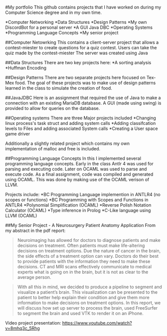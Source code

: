 #My portfolio
This github contains projects that I have worked on during my Computer Science degree and in my own time.

 *Computer Networking
 *Data Structures
 *Design Patterns
 *My own DiscordBot for a personal server
 *A GUI Java DBC
 *Operating Systems
 *Programming Language Concepts
 *My senior project

##Computer Netowrking
This contains a client-server project that allows a contest-miester to create questions for a quiz contest. Users can take the quiz made by the contest-miester
The server was created using Java

##Data Structures
There are two key projects here:
 *A sorting analysis
 *Huffman Encoding
 
##Design Patterns
There are two separate projects here focused on Tex-Mex food. The goal of these projects was to make use of design patterns learned in the class to simulate the creation of food.
 
##JavaJDBC
Here is an assignment that required the use of Java to make a connection with an existing MariaDB database. A GUI (made using swing) is provided to allow for queries on the database.
 
 ##Operating systems
 There are three Major projects included
 *Changing linux process's task struct and adding system calls
 *Adding classifcation levels to Files and adding associated System calls
 *Creating a User space game driver
 
 Additionally a slightly related project which contains my own implementation of malloc and free is included.
 
 ##Programming Language Concepts
 In this I implemented several programming language concepts. Early in the class Antlr 4 was used for parsing and executing code. Later on OCAML was used to parse and execute code.
 As a final assignment, code was compiled and generated using OCAML. This was done by making use of the OCAML verison of LLVM.
 
 Projects include:
 *BC Programming Language implemention in ANTLR4 (no scopes or functions)
 *BC Programming with Scopes and Functions in ANTLR4
 *Polynomial Simplification (OCAML)
 *Reverse Polish Notation Calculator (OCAML)
 *Type inference in Prolog
 *C-Like language using LLVM (OCAML)
 
 ##My Senior Project - A Neurosurgery Patient Anatomy Application
 From my abstract in the pdf report:
 >Neuroimaging has allowed for doctors to diagnose patients and make decisions on treatment. Often patients must make life-altering decisions on treatment options. Due the nature of cancer in the brain, the side effects of a treatment option can vary. Doctors do their best to provide patients with the information they need to make these decisions. CT and MRI scans effectively communicate to medical experts what is going on in the brain, but it is not as clear to the average person.
 
>With all this in mind, we decided to produce a pipeline to segment and visualize a patient’s brain. This visualization can be presented to the patient to better help explain their condition and give them more information to make decisions on treatment options. In this report, we will discuss how set up server to process the brain, used FreeSurfer to segment the brain and used VTK to render it on an iPhone. 
 
 Video project presentation:
 https://www.youtube.com/watch?v=8mhq3c_5Rhg
 
